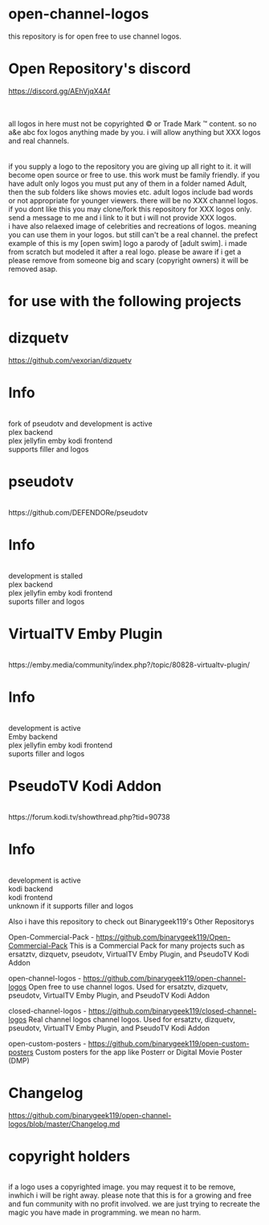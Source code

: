 # open-channel-logos
this repository is for open free to use channel logos.
<br>
# Open Repository's discord

https://discord.gg/AEhVjqX4Af

<br><br>
all logos in here must not be copyrighted © or Trade Mark ™ content. so no a&e abc fox logos anything made by you. i will allow anything but XXX logos and real channels.
<br><br><br>
if you supply a logo to the repository
you are giving up all right to it. it will become open source or free to use.
this work must be family friendly. if you have adult only logos you must put any of them in a folder named Adult, then the sub folders like shows movies etc.
adult logos include bad words or not appropriate for younger viewers. there will be no XXX channel logos.
if you dont like this you may clone/fork this repository for XXX logos only. send a message to me and i link to it but i will not provide XXX logos.
<br>
i have also relaexed image of celebrities and recreations of logos. meaning you can use them in your logos. but still can't be a real channel. the prefect example of this is my [open swim]  logo a parody of [adult swim]. i made from scratch but modeled it after a real logo. please be aware if i get a please remove from someone big and scary (copyright owners) it will be removed asap.
<br>
# for use with the following projects

# dizquetv
https://github.com/vexorian/dizquetv
<br>
# Info
<br>
fork of pseudotv and development is active<br>
plex backend<br>
plex jellyfin emby kodi frontend<br>
supports filler and logos<br>



# pseudotv 
<br>
https://github.com/DEFENDORe/pseudotv<br>

# Info
<br>
development is stalled<br>
plex backend<br>
plex jellyfin emby kodi frontend<br>
suports filler and logos<br>

# VirtualTV Emby Plugin
<br>
https://emby.media/community/index.php?/topic/80828-virtualtv-plugin/<br>

# Info
<br>
development is active<br>
Emby backend<br>
plex jellyfin emby kodi frontend<br>
suports filler and logos<br>

# PseudoTV Kodi Addon
<br>
https://forum.kodi.tv/showthread.php?tid=90738<br>

# Info
<br>
development is active<br>
kodi backend<br>
kodi frontend<br>
unknown if it supports filler and logos<br>


Also i have this repository to check out Binarygeek119's Other Repositorys


Open-Commercial-Pack - https://github.com/binarygeek119/Open-Commercial-Pack
This is a Commercial Pack for many projects such as ersatztv, dizquetv, pseudotv, VirtualTV Emby Plugin, and PseudoTV Kodi Addon

open-channel-logos - https://github.com/binarygeek119/open-channel-logos
Open free to use channel logos. Used for  ersatztv, dizquetv, pseudotv, VirtualTV Emby Plugin, and PseudoTV Kodi Addon

closed-channel-logos - https://github.com/binarygeek119/closed-channel-logos
Real channel logos channel logos. Used for  ersatztv, dizquetv, pseudotv, VirtualTV Emby Plugin, and PseudoTV Kodi Addon

open-custom-posters - https://github.com/binarygeek119/open-custom-posters
Custom posters for the app like Posterr or Digital Movie Poster (DMP)


# Changelog

https://github.com/binarygeek119/open-channel-logos/blob/master/Changelog.md


# copyright holders

<br>
if a logo uses a copyrighted image. you may request it to be remove, inwhich i will be right away. please note that this is for a growing and free and fun community with no profit involved. we are just trying to recreate the magic you have made in programming. we mean no harm.
